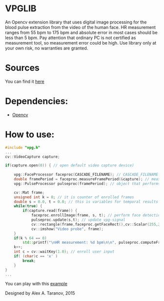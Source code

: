 # VPGLIB

An Opencv extension library that uses digital image processing for the blood pulse extraction from the video of the human face. HR measurement ranges from 55 bpm to 175 bpm and absolute error in most cases should be less than 5 bpm. Pay attention that ordinary PC is not certified as measurement tool, so measurement error could be high. Use library only at your own risk, no warranties are granted.



Sources
====

You can find it [here](https://github.com/pi-null-mezon/QPULSECAPTURE/wiki) 


Dependencies:
====

* [Opencv](https://github.com/opencv/opencv)



How to use:
====

```c++
#include "vpg.h"
...
cv::VideoCapture capture;

if(capture.open(0)) { // open default video capture device)
	
	vpg::FaceProcessor faceproc(CASCADE_FILENAME); // CASCADE_FILENAME is a path to haarcascade or lbpcascade for the face detection
	double framePeriod = faceproc.measureFramePeriod(&capture); // measure discretization period of the video in milliseconds
	vpg::PulseProcessor pulseproc(framePeriod); // object that performs harmonic analysis of vpg-signal

	cv::Mat frame;
	unsigned int k = 0; // it is counter of enrolled frames
	double s = 0.0, t = 0.0; // this is variables for temporal results storing ('s' for vpg-signal count, 't' for actual frame time)
	while(true) {
		if(capture.read(frame)) {
			faceproc.enrollImage(frame, s, t); // perform face detection, then skin detection, then average skin pixels
			pulseproc.update(s,t); // update vpg-signal
			cv::rectangle(frame,faceproc.getFaceRect(),cv::Scalar(255,255,255)); // draw target rect
			cv::imshow("Video probe", frame);
	}
	if(k % 64 == 0)
		std::printf("\nHR measurement: %d bpm\n\n", pulseproc.computeFrequency()); // compute and print heart rate estimation 
	k++;
	int c = cv::waitKey(1.0); // enroll user input
	if( (char)c == 'x' )
		break;
	}
}
...
```	
You can play with this [example](https://github.com/pi-null-mezon/vpglib/tree/master/test_Device)

Designed by Alex A. Taranov, 2015

